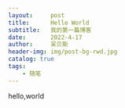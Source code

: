 ```yaml
---
layout:     post
title:      Hello World
subtitle:   我的第一篇博客
date:       2022-4-17
author:     呆贝斯
header-img: img/post-bg-rwd.jpg
catalog: true
tags:
    - 随笔
---
```

hello,world
